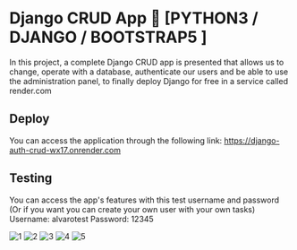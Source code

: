 # Django CRUD App 📝 [PYTHON3 / DJANGO / BOOTSTRAP5 ]

In this project, a complete Django CRUD app is presented that allows us to change, operate with a database, authenticate our users and be able to use the administration panel, to finally deploy Django for free in a service called render.com

## Deploy 
You can access the application through the following link: https://django-auth-crud-wx17.onrender.com

## Testing
You can access the app's features with this test username and password 
(Or if you want you can create your own user with your own tasks)
Username: alvarotest
Password: 12345



![1](https://user-images.githubusercontent.com/119838743/218255680-66d9c861-72d2-46a8-9fd9-b44f48dd377d.png)
![2](https://user-images.githubusercontent.com/119838743/218255684-6d7a578c-9cc5-4117-924a-e65973cece4c.png)
![3](https://user-images.githubusercontent.com/119838743/218255686-429798f0-94d6-42df-9682-a1b129e73fef.png)
![4](https://user-images.githubusercontent.com/119838743/218255691-d9c7d6e0-7598-4b37-b64b-5355a4c27f55.png)
![5](https://user-images.githubusercontent.com/119838743/218255695-c1559b5f-d458-4dfe-8c66-95da4fcb7f9a.png)
